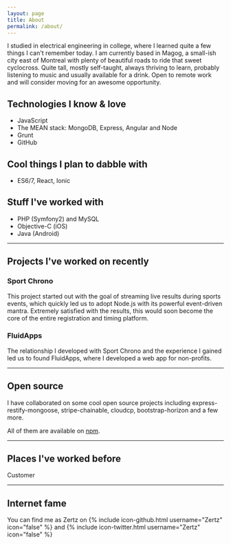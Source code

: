 ```yaml
---
layout: page
title: About
permalink: /about/
---
```


I studied in electrical engineering in college, where I learned quite a few things I can't remember today. I am currently based in Magog,
a small-ish city east of Montreal with plenty of beautiful roads to ride that sweet cyclocross. Quite tall, mostly self-taught, always
thriving to learn, probably listening to music and usually available for a drink. Open to remote work and will consider moving for an
awesome opportunity.

## Technologies I know & love

- JavaScript
- The MEAN stack: MongoDB, Express, Angular and Node
- Grunt
- GitHub

## Cool things I plan to dabble with

- ES6/7, React, Ionic

## Stuff I've worked with

- PHP (Symfony2) and MySQL
- Objective-C (iOS)
- Java (Android)

---

## Projects I've worked on recently

### Sport Chrono

This project started out with the goal of streaming live results during sports events, which quickly led us to adopt Node.js with its
powerful event-driven mantra. Extremely satisfied with the results, this would soon become the core of the entire registration and timing
platform.

### FluidApps

The relationship I developed with Sport Chrono and the experience I gained led us to found FluidApps, where I developed a web app for
non-profits.

---

## Open source

I have collaborated on some cool open source projects including express-restify-mongoose, stripe-chainable, cloudcp, bootstrap-horizon and
a few more.

All of them are available on [npm](https://www.npmjs.com/~zertz).

---

## Places I've worked before

Customer

---

## Internet fame

You can find me as Zertz on {% include icon-github.html username="Zertz" icon="false" %} and {% include icon-twitter.html username="Zertz" icon="false" %}
